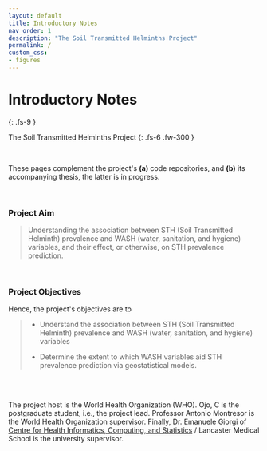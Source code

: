 ```yaml
---
layout: default
title: Introductory Notes
nav_order: 1
description: "The Soil Transmitted Helminths Project"
permalink: /
custom_css:
- figures
---
```


# Introductory Notes
{: .fs-9 }

The Soil Transmitted Helminths Project
{: .fs-6 .fw-300 }

<br>

These pages complement the project's **(a)** code repositories, and **(b)** its accompanying 
thesis, the latter is in progress.   

<br>

### Project Aim

> Understanding the association between STH (Soil Transmitted Helminth) prevalence and WASH (water, sanitation, and hygiene) variables,
> and their effect, or otherwise, on STH prevalence prediction.

<br>

### Project Objectives

Hence, the project's objectives are to

> * Understand the association between STH (Soil Transmitted Helminth) prevalence and WASH (water, sanitation, and hygiene) variables
>
> * Determine the extent to which WASH variables aid STH prevalence prediction via geostatistical models.

<br>
<br>

The project host is the World Health Organization (WHO).  Ojo, C is the postgraduate student, i.e., the
project lead.  Professor Antonio Montresor is the World Health Organization supervisor.  Finally, Dr. Emanuele
Giorgi of [Centre for Health Informatics, Computing, and Statistics](https://chicas.lancaster-university.uk) / Lancaster Medical School
is the university supervisor.

<br>
<br>

<br>
<br>

<br>
<br>

<br>
<br>